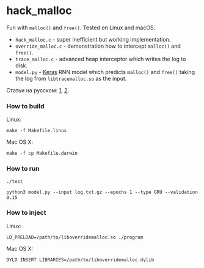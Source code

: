 # hack_malloc
Fun with `malloc()` and `free()`. Tested on Linux and macOS.

* `hack_malloc.c` - super inefficient but working implementation.
* `override_malloc.c` - demonstration how to intercept `malloc()` and `free()`.
* `trace_malloc.c` - advanced heap interceptor which writes the log to disk.
* `model.py` - [Keras](https://keras.io/) RNN model which predicts `malloc()` and `free()` taking the log from `libtracemalloc.so` as the input.

Статьи на русском: [1](https://habrahabr.ru/company/mailru/blog/281497/), [2](https://habrahabr.ru/company/mailru/blog/329518/).

### How to build
Linux:
```
make -f Makefile.linux
```
Mac OS X:
```
make -f cp Makefile.darwin
```

### How to run
```
./test

python3 model.py --input log.txt.gz --epochs 1 --type GRU --validation 0.15
```

### How to inject

Linux:
```
LD_PRELOAD=/path/to/liboverridemalloc.so ./program
```
Mac OS X:
```
DYLD_INSERT_LIBRARIES=/path/to/liboverridemalloc.dylib DYLD_FORCE_FLAT_NAMESPACE=1 ./program
```
Note for Mac OS X: due to [SIP](https://en.wikipedia.org/wiki/System_Integrity_Protection), programs at /usr/bin, e.g., ls, are not going to be affected.

### License
MIT license.
